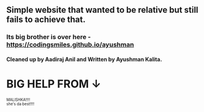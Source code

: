 ## Simple website that wanted to be relative but still fails to achieve that.
### Its big brother is over here - https://codingsmiles.github.io/ayushman


#### Cleaned up by Aadiraj Anil and Written by Ayushman Kalita.




# BIG HELP FROM  ↓

<sup><sub>MALISHKA!!!!</sub></sup>
</br>
<sup><sub>she's da best!!!!</sup></sub>
